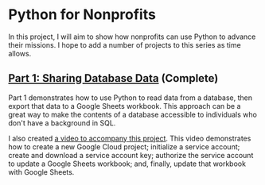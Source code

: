 # Python for Nonprofits

In this project, I will aim to show how nonprofits can use Python to advance their missions. I hope to add a number of projects to this series as time allows.

## [Part 1: Sharing Database Data](https://github.com/kburchfiel/python_for_nonprofits/tree/main/part_1) (Complete)

Part 1 demonstrates how to use Python to read data from a database, then export that data to a Google Sheets workbook. This approach can be a great way to make the contents of a database accessible to individuals who don't have a background in SQL.

I also created [a video to accompany this project](https://www.youtube.com/watch?v=9vW_c_1ngxQ). This video demonstrates how to create a new Google Cloud project; initialize a service account; create and download a service account key; authorize the service account to update a Google Sheets workbook; and, finally, update that workbook with Google Sheets.
